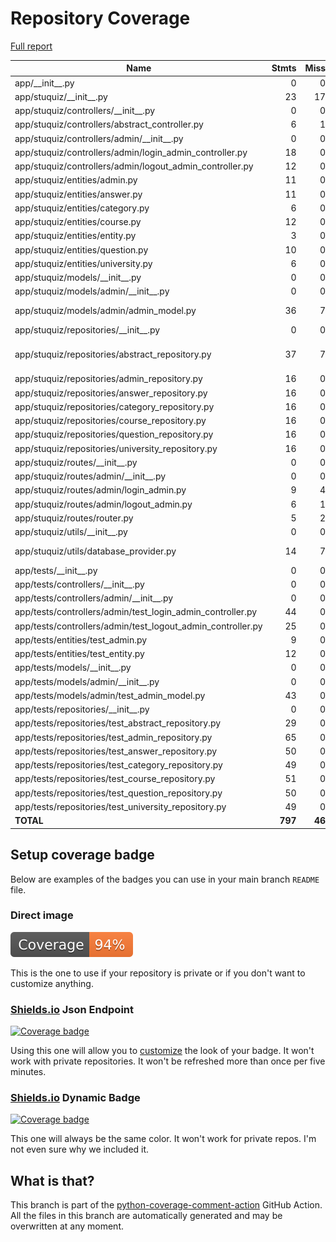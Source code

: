 # Repository Coverage

[Full report](https://htmlpreview.github.io/?https://github.com/en0mia/stuquiz-api/blob/python-coverage-comment-action-data/htmlcov/index.html)

| Name                                                           |    Stmts |     Miss |   Cover |   Missing |
|--------------------------------------------------------------- | -------: | -------: | ------: | --------: |
| app/\_\_init\_\_.py                                            |        0 |        0 |    100% |           |
| app/stuquiz/\_\_init\_\_.py                                    |       23 |       17 |     26% |     14-41 |
| app/stuquiz/controllers/\_\_init\_\_.py                        |        0 |        0 |    100% |           |
| app/stuquiz/controllers/abstract\_controller.py                |        6 |        1 |     83% |        17 |
| app/stuquiz/controllers/admin/\_\_init\_\_.py                  |        0 |        0 |    100% |           |
| app/stuquiz/controllers/admin/login\_admin\_controller.py      |       18 |        0 |    100% |           |
| app/stuquiz/controllers/admin/logout\_admin\_controller.py     |       12 |        0 |    100% |           |
| app/stuquiz/entities/admin.py                                  |       11 |        0 |    100% |           |
| app/stuquiz/entities/answer.py                                 |       11 |        0 |    100% |           |
| app/stuquiz/entities/category.py                               |        6 |        0 |    100% |           |
| app/stuquiz/entities/course.py                                 |       12 |        0 |    100% |           |
| app/stuquiz/entities/entity.py                                 |        3 |        0 |    100% |           |
| app/stuquiz/entities/question.py                               |       10 |        0 |    100% |           |
| app/stuquiz/entities/university.py                             |        6 |        0 |    100% |           |
| app/stuquiz/models/\_\_init\_\_.py                             |        0 |        0 |    100% |           |
| app/stuquiz/models/admin/\_\_init\_\_.py                       |        0 |        0 |    100% |           |
| app/stuquiz/models/admin/admin\_model.py                       |       36 |        7 |     81% |37, 44, 78-85 |
| app/stuquiz/repositories/\_\_init\_\_.py                       |        0 |        0 |    100% |           |
| app/stuquiz/repositories/abstract\_repository.py               |       37 |        7 |     81% |32-34, 46, 58, 70, 82 |
| app/stuquiz/repositories/admin\_repository.py                  |       16 |        0 |    100% |           |
| app/stuquiz/repositories/answer\_repository.py                 |       16 |        0 |    100% |           |
| app/stuquiz/repositories/category\_repository.py               |       16 |        0 |    100% |           |
| app/stuquiz/repositories/course\_repository.py                 |       16 |        0 |    100% |           |
| app/stuquiz/repositories/question\_repository.py               |       16 |        0 |    100% |           |
| app/stuquiz/repositories/university\_repository.py             |       16 |        0 |    100% |           |
| app/stuquiz/routes/\_\_init\_\_.py                             |        0 |        0 |    100% |           |
| app/stuquiz/routes/admin/\_\_init\_\_.py                       |        0 |        0 |    100% |           |
| app/stuquiz/routes/admin/login\_admin.py                       |        9 |        4 |     56% |     13-17 |
| app/stuquiz/routes/admin/logout\_admin.py                      |        6 |        1 |     83% |        13 |
| app/stuquiz/routes/router.py                                   |        5 |        2 |     60% |     12-13 |
| app/stuquiz/utils/\_\_init\_\_.py                              |        0 |        0 |    100% |           |
| app/stuquiz/utils/database\_provider.py                        |       14 |        7 |     50% |17-25, 30-32 |
| app/tests/\_\_init\_\_.py                                      |        0 |        0 |    100% |           |
| app/tests/controllers/\_\_init\_\_.py                          |        0 |        0 |    100% |           |
| app/tests/controllers/admin/\_\_init\_\_.py                    |        0 |        0 |    100% |           |
| app/tests/controllers/admin/test\_login\_admin\_controller.py  |       44 |        0 |    100% |           |
| app/tests/controllers/admin/test\_logout\_admin\_controller.py |       25 |        0 |    100% |           |
| app/tests/entities/test\_admin.py                              |        9 |        0 |    100% |           |
| app/tests/entities/test\_entity.py                             |       12 |        0 |    100% |           |
| app/tests/models/\_\_init\_\_.py                               |        0 |        0 |    100% |           |
| app/tests/models/admin/\_\_init\_\_.py                         |        0 |        0 |    100% |           |
| app/tests/models/admin/test\_admin\_model.py                   |       43 |        0 |    100% |           |
| app/tests/repositories/\_\_init\_\_.py                         |        0 |        0 |    100% |           |
| app/tests/repositories/test\_abstract\_repository.py           |       29 |        0 |    100% |           |
| app/tests/repositories/test\_admin\_repository.py              |       65 |        0 |    100% |           |
| app/tests/repositories/test\_answer\_repository.py             |       50 |        0 |    100% |           |
| app/tests/repositories/test\_category\_repository.py           |       49 |        0 |    100% |           |
| app/tests/repositories/test\_course\_repository.py             |       51 |        0 |    100% |           |
| app/tests/repositories/test\_question\_repository.py           |       50 |        0 |    100% |           |
| app/tests/repositories/test\_university\_repository.py         |       49 |        0 |    100% |           |
|                                                      **TOTAL** |  **797** |   **46** | **94%** |           |


## Setup coverage badge

Below are examples of the badges you can use in your main branch `README` file.

### Direct image

[![Coverage badge](https://raw.githubusercontent.com/en0mia/stuquiz-api/python-coverage-comment-action-data/badge.svg)](https://htmlpreview.github.io/?https://github.com/en0mia/stuquiz-api/blob/python-coverage-comment-action-data/htmlcov/index.html)

This is the one to use if your repository is private or if you don't want to customize anything.

### [Shields.io](https://shields.io) Json Endpoint

[![Coverage badge](https://img.shields.io/endpoint?url=https://raw.githubusercontent.com/en0mia/stuquiz-api/python-coverage-comment-action-data/endpoint.json)](https://htmlpreview.github.io/?https://github.com/en0mia/stuquiz-api/blob/python-coverage-comment-action-data/htmlcov/index.html)

Using this one will allow you to [customize](https://shields.io/endpoint) the look of your badge.
It won't work with private repositories. It won't be refreshed more than once per five minutes.

### [Shields.io](https://shields.io) Dynamic Badge

[![Coverage badge](https://img.shields.io/badge/dynamic/json?color=brightgreen&label=coverage&query=%24.message&url=https%3A%2F%2Fraw.githubusercontent.com%2Fen0mia%2Fstuquiz-api%2Fpython-coverage-comment-action-data%2Fendpoint.json)](https://htmlpreview.github.io/?https://github.com/en0mia/stuquiz-api/blob/python-coverage-comment-action-data/htmlcov/index.html)

This one will always be the same color. It won't work for private repos. I'm not even sure why we included it.

## What is that?

This branch is part of the
[python-coverage-comment-action](https://github.com/marketplace/actions/python-coverage-comment)
GitHub Action. All the files in this branch are automatically generated and may be
overwritten at any moment.